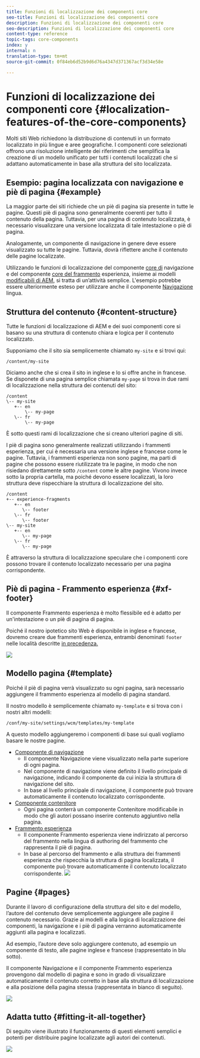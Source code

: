 ```yaml
---
title: Funzioni di localizzazione dei componenti core
seo-title: Funzioni di localizzazione dei componenti core
description: Funzioni di localizzazione dei componenti core
seo-description: Funzioni di localizzazione dei componenti core
content-type: reference
topic-tags: core-components
index: y
internal: n
translation-type: tm+mt
source-git-commit: 0f84eb6d52b9d6d76a4347d371367acf3d34e58e

---
```



# Funzioni di localizzazione dei componenti core {#localization-features-of-the-core-components}

Molti siti Web richiedono la distribuzione di contenuti in un formato localizzato in più lingue e aree geografiche. I componenti core selezionati offrono una risoluzione intelligente dei riferimenti che semplifica la creazione di un modello unificato per tutti i contenuti localizzati che si adattano automaticamente in base alla struttura del sito localizzata.

## Esempio: pagina localizzata con navigazione e piè di pagina {#example}

La maggior parte dei siti richiede che un piè di pagina sia presente in tutte le pagine. Questi piè di pagina sono generalmente coerenti per tutto il contenuto della pagina. Tuttavia, per una pagina di contenuto localizzata, è necessario visualizzare una versione localizzata di tale intestazione o piè di pagina.

Analogamente, un componente di navigazione in genere deve essere visualizzato su tutte le pagine. Tuttavia, dovrà riflettere anche il contenuto delle pagine localizzate.

Utilizzando le funzioni di localizzazione del componente [core di](navigation.md) navigazione e del componente [core del frammento](experience-fragment.md) esperienza, insieme ai modelli [modificabili di AEM](https://docs.adobe.com/content/help/en/experience-manager-64/authoring/siteandpage/templates.html), si tratta di un’attività semplice. L'esempio potrebbe essere ulteriormente esteso per utilizzare anche il componente [Navigazione](language-navigation.md) lingua.

## Struttura del contenuto {#content-structure}

Tutte le funzioni di localizzazione di AEM e dei suoi componenti core si basano su una struttura di contenuto chiara e logica per il contenuto localizzato.

Supponiamo che il sito sia semplicemente chiamato `my-site` e si trovi qui:

```
/content/my-site
```

Diciamo anche che si crea il sito in inglese e lo si offre anche in francese. Se disponete di una pagina semplice chiamata `my-page` si trova in due rami di localizzazione nella struttura dei contenuti del sito:

```
/content
\-- my-site
   +-- en
       \-- my-page
   \-- fr
       \-- my-page
```

È sotto questi rami di localizzazione che si creano ulteriori pagine di siti.

I piè di pagina sono generalmente realizzati utilizzando i frammenti esperienza, per cui è necessaria una versione inglese e francese come le pagine. Tuttavia, i frammenti esperienza non sono pagine, ma parti di pagine che possono essere riutilizzate tra le pagine, in modo che non risiedano direttamente sotto `/content` come le altre pagine. Vivono invece sotto la propria cartella, ma poiché devono essere localizzati, la loro struttura deve rispecchiare la struttura di localizzazione del sito.

```
/content
+-- experience-fragments
   +-- en
      \-- footer
   \-- fr
      \-- footer
\-- my-site
   +-- en
      \-- my-page
   \-- fr
      \-- my-page
```

È attraverso la struttura di localizzazione speculare che i componenti core possono trovare il contenuto localizzato necessario per una pagina corrispondente.

## Piè di pagina - Frammento esperienza {#xf-footer}

Il componente Frammento esperienza è molto flessibile ed è adatto per un'intestazione o un piè di pagina di pagina.

Poiché il nostro ipotetico sito Web è disponibile in inglese e francese, dovremo creare due frammenti esperienza, entrambi denominati `footer` nelle località descritte [in precedenza.](#content-structure)

![](assets/screen-shot-2019-09-09-11.08.28.png)

## Modello pagina {#template}

Poiché il piè di pagina verrà visualizzato su ogni pagina, sarà necessario aggiungere il frammento esperienza al modello di pagina standard.

Il nostro modello è semplicemente chiamato `my-template` e si trova con i nostri altri modelli:

```
/conf/my-site/settings/wcm/templates/my-template
```

A questo modello aggiungeremo i componenti di base sui quali vogliamo basare le nostre pagine.

* [Componente di navigazione](navigation.md)
   * Il componente Navigazione viene visualizzato nella parte superiore di ogni pagina.
   * Nel componente di navigazione viene definito il livello principale di navigazione, indicando il componente da cui inizia la struttura di navigazione del sito.
   * In base al livello principale di navigazione, il componente può trovare automaticamente il contenuto localizzato corrispondente.
* [Componente contenitore](container.md)
   * Ogni pagina conterrà un componente Contenitore modificabile in modo che gli autori possano inserire contenuto aggiuntivo nella pagina.
* [Frammento esperienza](experience-fragment.md)
   * Il componente Frammento esperienza viene indirizzato al percorso del frammento nella lingua di authoring del frammento che rappresenta il piè di pagina.
   * In base al percorso del frammento e alla struttura dei frammenti esperienza che rispecchia la struttura di pagina localizzata, il componente può trovare automaticamente il contenuto localizzato corrispondente.
   ![](assets/screen-shot-2019-09-09-11.20.10.png)

## Pagine {#pages}

Durante il lavoro di configurazione della struttura del sito e del modello, l’autore del contenuto deve semplicemente aggiungere alle pagine il contenuto necessario. Grazie ai modelli e alla logica di localizzazione dei componenti, la navigazione e i piè di pagina verranno automaticamente aggiunti alla pagina e localizzati.

Ad esempio, l’autore deve solo aggiungere contenuto, ad esempio un componente di testo, alle pagine inglese e francese (rappresentato in blu sotto).

Il componente Navigazione e il componente Frammento esperienza provengono dal modello di pagina e sono in grado di visualizzare automaticamente il contenuto corretto in base alla struttura di localizzazione e alla posizione della pagina stessa (rappresentata in bianco di seguito).

![](assets/screen-shot-2019-09-09-11.22.14.png)

## Adatta tutto {#fitting-it-all-together}

Di seguito viene illustrato il funzionamento di questi elementi semplici e potenti per distribuire pagine localizzate agli autori dei contenuti.

![](assets/screen-shot-2019-09-09-11.27.58.png)
